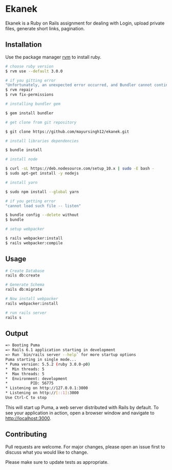 # Ekanek

Ekanek is a Ruby on Rails assignment for dealing with Login, upload private files, generate short links, pagination.

## Installation

Use the package manager [rvm](https://rvm.io/rvm/install) to install ruby.

```bash
# choose ruby version
$ rvm use --default 3.0.0
```
```bash
# if you gitting error 
"Unfortunately, an unexpected error occurred, and Bundler cannot continue."
$ rvm repair
$ rvm fix-permissions
```

```bash
# installing bundler gem

$ gem install bundler
```



```bash
# get clone from git repository

$ git clone https://github.com/mayursingh12/ekanek.git
```

```bash
# install libraries dependencies

$ bundle install
```

```bash
# install node

$ curl -sL https://deb.nodesource.com/setup_10.x | sudo -E bash -
$ sudo apt-get install -y nodejs
```

```bash
# install yarn

$ sudo npm install --global yarn
```
```bash
# if you getting error 
"cannot load such file -- listen"

$ bundle config --delete without
$ bundle
```
```bash
# setup webpacker

$ rails webpacker:install
$ rails webpacker:compile
```

## Usage

```bash
# Create Database
rails db:create

# Generate Schema
rails db:migrate

# Now install webpacker
rails webpacker:install

# run rails server
rails s
```

## Output

```bash
=> Booting Puma
=> Rails 6.1 application starting in development 
=> Run `bin/rails server --help` for more startup options
Puma starting in single mode...
* Puma version: 5.5.2 (ruby 3.0.0-p0) 
*  Min threads: 5
*  Max threads: 5
*  Environment: development
*          PID: 56775
* Listening on http://127.0.0.1:3000
* Listening on http://[::1]:3000
Use Ctrl-C to stop
```


This will start up Puma, a web server distributed with Rails by default. To see your application in action, open a browser window and navigate to [http://localhost:3000](http://localhost:3000).

## Contributing
Pull requests are welcome. For major changes, please open an issue first to discuss what you would like to change.

Please make sure to update tests as appropriate.

